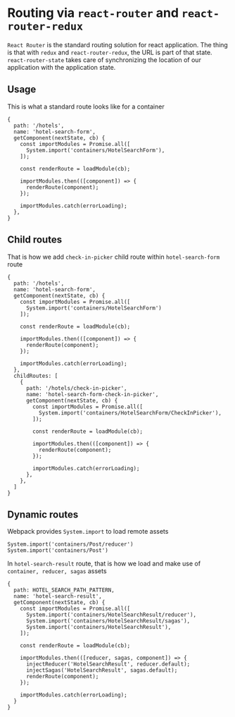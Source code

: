 # Routing via `react-router` and `react-router-redux`
`React Router` is the standard routing solution for react application. The thing is that with `redux` and `react-router-redux`, the URL is 
part of that state. `react-router-state` takes care of synchronizing the location of our application with the application state.

## Usage
This is what a standard route looks like for a container
```JS
{
  path: '/hotels',
  name: 'hotel-search-form',
  getComponent(nextState, cb) {
    const importModules = Promise.all([
      System.import('containers/HotelSearchForm'),
    ]);

    const renderRoute = loadModule(cb);

    importModules.then(([component]) => {
      renderRoute(component);
    });

    importModules.catch(errorLoading);
  },
}
```

## Child routes
That is how we add `check-in-picker` child route within `hotel-search-form` route
```JS
{
  path: '/hotels',
  name: 'hotel-search-form',
  getComponent(nextState, cb) {
    const importModules = Promise.all([
      System.import('containers/HotelSearchForm')
    ]);

    const renderRoute = loadModule(cb);

    importModules.then(([component]) => {
      renderRoute(component);
    });

    importModules.catch(errorLoading);
  },
  childRoutes: [
    {
      path: '/hotels/check-in-picker',
      name: 'hotel-search-form-check-in-picker',
      getComponent(nextState, cb) {
        const importModules = Promise.all([
          System.import('containers/HotelSearchForm/CheckInPicker'),
        ]);
  
        const renderRoute = loadModule(cb);
  
        importModules.then(([component]) => {
          renderRoute(component);
        });
  
        importModules.catch(errorLoading);
      },
    },
  ]
}
```


## Dynamic routes
Webpack provides `System.import` to load remote assets
```JS
System.import('containers/Post/reducer')
System.import('containers/Post')
```
In `hotel-search-result` route, that is how  we load and make use of `container, reducer, sagas` assets 
```JS
{
  path: HOTEL_SEARCH_PATH_PATTERN,
  name: 'hotel-search-result',
  getComponent(nextState, cb) {
    const importModules = Promise.all([
      System.import('containers/HotelSearchResult/reducer'),
      System.import('containers/HotelSearchResult/sagas'),
      System.import('containers/HotelSearchResult'),
    ]);

    const renderRoute = loadModule(cb);

    importModules.then(([reducer, sagas, component]) => {
      injectReducer('HotelSearchResult', reducer.default);
      injectSagas('HotelSearchResult', sagas.default);
      renderRoute(component);
    });

    importModules.catch(errorLoading);
  }
}
```

